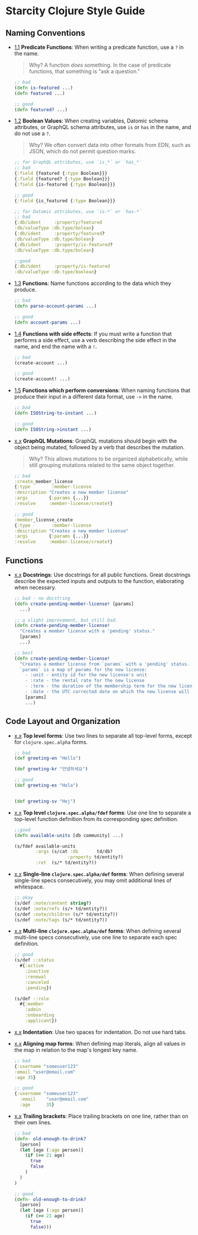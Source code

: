 # Starcity Clojure Style Guide

## Naming Conventions
<a name="naming-conventions--predicates"></a><a name="1.1"></a>
- [1.1](#naming-conventions--predicates) **Predicate Functions**: When writing a predicate function, use a `?` in the name.

  > Why? A function _does_ something. In the case of predicate functions, that something is "ask a question."

  ```clojure
  ;; bad
  (defn is-featured ...)
  (defn featured ...)

  ;; good
  (defn featured? ...)
  ```

<a name="naming-conventions--booleans"></a><a name="1.2"></a>
- [1.2](#naming-conventions--booleans) **Boolean Values**: When creating variables, Datomic schema attributes, or GraphQL schema attributes, use `is` or `has` in the name, and do not use a `?`.
  > Why? We often convert data into other formats from EDN, such as JSON, which do not permit question marks. 

  ```clojure
  ;; for GraphQL attributes, use `is_*` or `has_*`
  ;; bad 
  {:field {featured {:type Boolean}}}
  {:field {featured? {:type Boolean}}}
  {:field {is-featured {:type Boolean}}}

  ;; good
  {:field {is_featured {:type Boolean}}}

  ;; for Datomic attributes, use `is-*` or `has-*`
  ;; bad
  {:db/ident     :property/featured
  :db/valueType :db.type/bolean}
  {:db/ident     :property/featured?
  :db/valueType :db.type/bolean}
  {:db/ident     :property/is-featured?
  :db/valueType :db.type/bolean}

  ;;good
  {:db/ident     :property/is-featured
  :db/valueType :db.type/boolean}
  ``` 

<a name="naming-conventions--functions"></a><a name="1.3"></a>
- [1.3](#naming-conventions--functions) **Functions**: Name functions according to the data which they produce.

  ```clojure
  ;; bad
  (defn parse-account-params ...)

  ;; good
  (defn account-params ...)
  ```

<a name="naming-conventions--funcs-with-side-effects"></a><a name="1.4"></a>
- [1.4](#naming-conventions--funcs-with-side-effects) **Functions with side effects**: If you must write a function that performs a side effect, use a verb describing the side effect in the name, and end the name with a `!`.

  ```clojure
  ;; bad
  (create-account ...)

  ;; good 
  (create-account! ...)
  ```

<a name="naming-conventions--funcs-converting-data-types"></a><a name="1.5"></a>
- [1.5](#naming-conventions--funcs-converting-data-types) **Functions which perform conversions**: When naming functions that produce their input in a different data format, use `->` in the name.

  ```clojure
  ;; bad
  (defn ISOString-to-instant ...)

  ;; good
  (defn ISOString->instant ...)
  ```

- [x.x](#naming-conventions--graphql-mutations) **GraphQL Mutations**: GraphQL mutations should begin with the object being mutated, followed by a verb that describes the mutation.
  > Why? This allows mutations to be organized alphabetically, while still grouping mutations related to the same object together.

  ```clojure
  ;; bad
  :create_member_license
  {:type        :member-license
  :description "Creates a new member license"
  :args        {:params {...}}
  :resolve     :member-license/create!}

  ;; good
  :member_license_create
  {:type        :member-license
  :description "Creates a new member license"
  :args        {:params {...}}
  :resolve     :member-license/create!}
  ```

## Functions
<a name="functions--docstrings"></a>
- [x.x](#functions--docstrings) **Docstrings**: Use docstrings for all public functions. Great docstrings describe the expected inputs and outputs to the function, elaborating when necessary.

  ```clojure
  ;; bad - no docstring
  (defn create-pending-member-license! [params]
    ...)

  ;; a slight improvement, but still bad.
  (defn create-pending-member-license! 
    "Creates a member license with a 'pending' status."
    [params]
    ...)

  ;; best
  (defn create-pending-member-license! 
    "Creates a member license from `params` with a 'pending' status. 
    `params` is a map of params for the new license:
      - :unit - entity id for the new license's unit
      - :rate - the rental rate for the new license
      - :term - the duration of the membership term for the new license
      - :date - the UTC corrected date on which the new license will become active"
      [params]
      ...)
  ```

## Code Layout and Organization

<a name="layout--two-lines-top-level"></a>
- [x.x](#layout--two-lines-top-level) **Top level forms**: Use two lines to separate all top-level forms, except for `clojure.spec.alpha` forms.

  ```clojure
  ;; bad
  (def greeting-en "Hello")

  (def greeting-kr "안녕하세요")

  ;; good
  (def greeting-es "Hola")


  (def greeting-sv "Hej")
  ```

<a name="layout--one-line-for-spec-fdef"></a>
- [x.x](#layout--one-line-for-spec-fdef) **Top level `clojure.spec.alpha/fdef` forms**: Use one line to separate a top-level function definition from its corresponding spec definition.

  ```clojure
  ;;good
  (defn available-units [db community] ...)

  (s/fdef available-units 
          :args (s/cat :db       td/db? 
                      :property td/entity?)
          :ret  (s/* td/entity?))
  ```

<a name="layout--single-line-spec-def"></a>
- [x.x](#layout--single-line-spec-def) **Single-line `clojure.spec.alpha/def` forms**: When defining several single-line specs consecutively, you may omit additional lines of whitespace.

  ```clojure
  ;; okay
  (s/def :note/content string?)
  (s/def :note/refs (s/+ td/entity?))
  (s/def :note/children (s/* td/entity?))
  (s/def :note/tags (s/* td/entity?))
  ```

<a name="layout--multi-line-spec-def"></a>
- [x.x](#layout--multi-line-spec-def) **Multi-line `clojure.spec.alpha/def` forms**: When defining several multi-line specs consecutively, use one line to separate each spec definition.

  ```clojure
  ;; good
  (s/def ::status
    #{:active
      :inactive
      :renewal
      :canceled
      :pending})

  (s/def ::role
    #{:member
      :admin 
      :onboarding 
      :applicant})
  ```

<a name="layout--2-space-indentation"></a>
- [x.x](#layout--2-space-indentation) **Indentation**: Use two spaces for indentation. Do not use hard tabs.

<a name="layout--align-maps"></a>
- [x.x](#layout--align-maps) **Aligning map forms**: When defining map literals, align all values in the map in relation to the map's longest key name.

  ```clojure
  ;; bad
  {:username "someuser123"
  :email "user@email.com"
  :age 35}

  ;; good
  {:username "someuser123"
    :email    "user@email.com"
    :age      35}
  ```

<a name="layout--trailing-brackets"></a>
- [x.x](#layout--trailing-brackets) **Trailing brackets**: Place trailing brackets on one line, rather than on their own lines.

  ```clojure
  ;; bad
  (defn- old-enough-to-drink?
    [person]
    (let [age (:age person)]
      (if (>= 21 age)
        true 
        false
      )
    )
  )

  ;; good
  (defn- old-enough-to-drink?
    [person]
    (let [age (:age person)]
      (if (>= 21 age)
        true
        false)))
  ```
